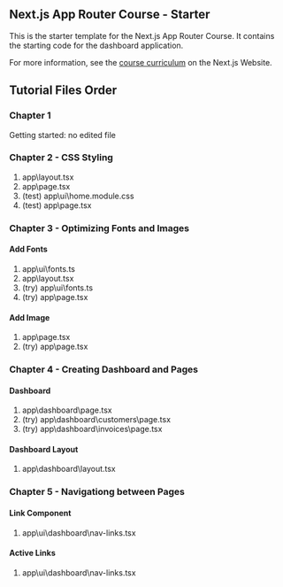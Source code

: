 ## Next.js App Router Course - Starter

This is the starter template for the Next.js App Router Course. It contains the starting code for the dashboard application.

For more information, see the [course curriculum](https://nextjs.org/learn) on the Next.js Website.


## Tutorial Files Order

### Chapter 1
Getting started: no edited file

### Chapter 2 - CSS Styling
   1. app\layout.tsx
   1. app\page.tsx
   1. (test) app\ui\home.module.css
   1. (test) app\page.tsx
   

### Chapter 3 - Optimizing Fonts and Images
   #### Add Fonts
   1. app\ui\fonts.ts
   1. app\layout.tsx
   1. (try) app\ui\fonts.ts
   1. (try) app\page.tsx
   #### Add Image
   1. app\page.tsx
   1. (try) app\page.tsx

### Chapter 4 - Creating Dashboard and Pages
   #### Dashboard
   1. app\dashboard\page.tsx
   1. (try) app\dashboard\customers\page.tsx
   1. (try) app\dashboard\invoices\page.tsx
   #### Dashboard Layout
   1. app\dashboard\layout.tsx

### Chapter 5 - Navigationg between Pages
   #### Link Component
   1. app\ui\dashboard\nav-links.tsx
   #### Active Links
   1. app\ui\dashboard\nav-links.tsx